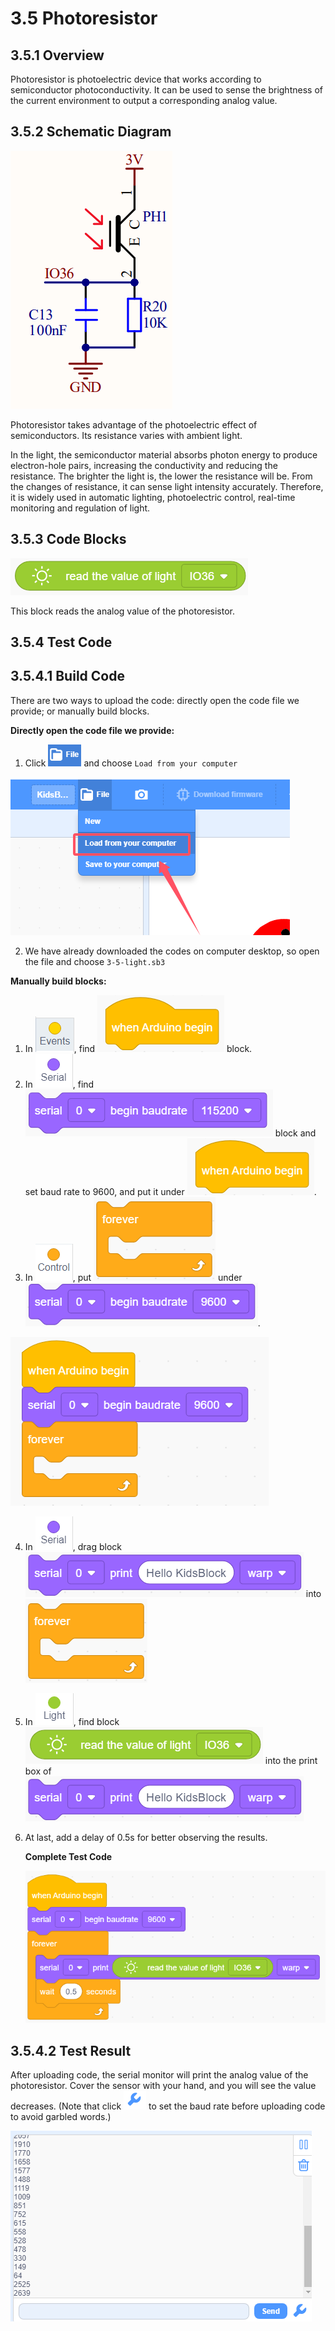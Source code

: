 # 3.5 Photoresistor

## 3.5.1 Overview

Photoresistor is photoelectric device that works according to semiconductor photoconductivity. It can be used to sense the brightness of the current environment to output a corresponding analog value.

##  3.5.2 Schematic Diagram

![6-5](./media/6-5-2.png)

Photoresistor takes advantage of the photoelectric effect of semiconductors. Its resistance varies with ambient light. 

In the light, the semiconductor material absorbs photon energy to produce electron-hole pairs, increasing the conductivity and reducing the resistance. The brighter the light is, the lower the resistance will be. From the changes of resistance, it can sense light intensity accurately. Therefore, it is widely used in automatic lighting, photoelectric control, real-time monitoring and regulation of light.

## 3.5.3 Code Blocks

![j20](./media/j20.png) 

This block reads the analog value of the photoresistor.

## 3.5.4 Test Code

## 3.5.4.1 Build Code

There are two ways to upload the code: directly open the code file we provide; or manually build blocks.

**Directly open the code file we provide:**

1. Click ![](./media/j68.png) and choose `Load from your computer`

![](./media/j67.png)

2. We have already downloaded the codes on computer desktop, so open the file and choose `3-5-light.sb3`

**Manually build blocks:**

1. In ![events](./media/events.png), find ![j1](./media/j1.png) block.
2. In ![serial](./media/serial.png), find ![j12](./media/j12.png) block and set baud rate to 9600, and put it under ![j1](./media/j1.png).
3. In ![control](./media/control.png), put ![j2](./media/j2.png) under ![6-4-4-1-1](./media/6-2-4-1-1.png).

![6-2](./media/6-2-4-1-2.png)

4. In ![serial](./media/serial.png), drag block ![j13](./media/j13.png) into ![j2](./media/j2.png)

5. In ![light](./media/light.png), find block ![j20](./media/j20.png) into the print box of ![j13](./media/j13.png)

6. At last, add a delay of 0.5s for better observing the results.

   

   **Complete Test Code**

   ![6-5](./media/6-5-4-1-1.png)

## 3.5.4.2 Test Result

After uploading code, the serial monitor will print the analog value of the photoresistor. Cover the sensor with your hand, and you will see the value decreases. (Note that click ![6-2](./media/6-2-4-1-4.png) to set the baud rate before uploading code to avoid garbled words.)

![6-5](./media/6-5-4-2.png)